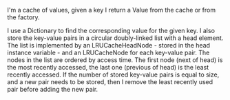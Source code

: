 I'm a cache of values, given a key I return a Value from the cache or from the factory.

I use a Dictionary to find the corresponding value for the given key. I also store the key-value pairs in a circular doubly-linked list with a head element. The list is implemented by an LRUCacheHeadNode - stored in the head instance variable - and an LRUCacheNode for each key-value pair. The nodes in the list are ordered by access time. The first node (next of head) is the most recently accessed, the last one (previous of head) is the least recently accessed.
If the number of stored key-value pairs is equal to size, and a new pair needs to be stored, then I remove the least recently used pair before adding the new pair.